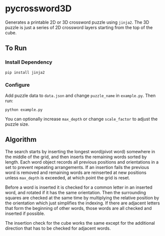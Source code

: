 # pycrossword3D
Generates a printable 2D or 3D crossword puzzle using `jinja2`. The 3D puzzle is just a series of 2D crossword layers starting from the top of the cube.


## To Run

### Install Dependency
`pip install jinja2`

### Configure
Add puzzle data to `data.json` and change `puzzle_name` in `example.py`. Then run:

`python example.py`

You can optionally increase `max_depth` or change `scale_factor` to adjust the puzzle size.


## Algorithm
The search starts by inserting the longest word(pivot word) somewhere in the middle of the grid, and then inserts the remaining words sorted by length. Each word object records all previous positions and orientations in a set to prevent repeating arrangements. If an insertion fails the previous word is removed and remaining words are reinserted at new positions unless `max_depth` is exceeded, at which point the grid is reset.

Before a word is inserted it is checked for a common letter in an inserted word, and rotated if it has the same orientation. Then the surrounding squares are checked at the same time by multiplying the relative position by the orientation which just simplifies the indexing. If there are adjacent letters that form the beginning of other words, those words are all checked and inserted if possible.

The insertion check for the cube works the same except for the additional direction that has to be checked for adjacent words.

